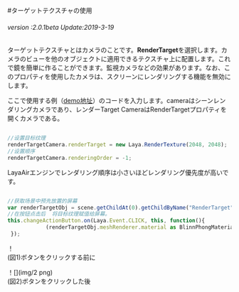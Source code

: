 #ターゲットテクスチャの使用

###### *version :2.0.1beta   Update:2019-3-19*

ターゲットテクスチャとはカメラのことです。**RenderTarget**を選択します。カメラのビューを他のオブジェクトに適用できるテクスチャ上に配置します。これで鏡を簡単に作ることができます。監視カメラなどの効果があります。なお、このプロパティを使用したカメラは、スクリーンにレンダリングする機能を無効にします。

ここで使用する例（[demo地址](https://layaair.ldc.layabox.com/demo2/?language=ch&category=3d&group=Camera&name=RenderTargetCamera)）のコードを入力します。cameraはシーンレンダリングカメラであり、レンダーTarget CameraはRenderTargetプロパティを開くカメラである。


```typescript

//设置目标纹理
renderTargetCamera.renderTarget = new Laya.RenderTexture(2048, 2048);
//设置顺序
renderTargetCamera.renderingOrder = -1;
```


LayaAirエンジンでレンダリング順序は小さいほどレンダリング優先度が高いです。


```typescript

//获取场景中预先放置的屏幕
var renderTargetObj = scene.getChildAt(0).getChildByName("RenderTarget");
//在按钮点击后  将目标纹理赋值给屏幕。
this.changeActionButton.on(Laya.Event.CLICK, this, function(){
			(renderTargetObj.meshRenderer.material as BlinnPhongMaterial).albedoTexture = renderTargetCamera.renderTarget;
 });
```


！[](img/1.png)<br/>(図1)ボタンをクリックする前に

！[](img/2 png)<br/>(図2)ボタンをクリックした後